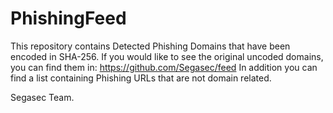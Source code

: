 # PhishingFeed
This repository contains Detected Phishing Domains that have been encoded in SHA-256.
If you would like to see the original uncoded domains, you can find them in: 
https://github.com/Segasec/feed
In addition you can find a list containing Phishing URLs that are not domain related.

Segasec Team. 
